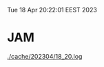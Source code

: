 Tue 18 Apr 20:22:01 EEST 2023
# JAM
<a href='./cache/202304/18_20.log'>./cache/202304/18_20.log</a>
